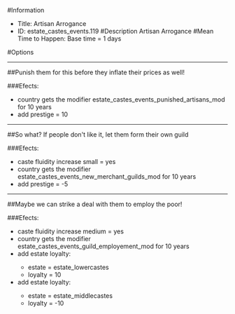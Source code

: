 #Information
 - Title: Artisan Arrogance
 - ID: estate_castes_events.119
#Description
Artisan Arrogance
#Mean Time to Happen:
Base time = 1 days

#Options

___
##Punish them for this before they inflate their prices as well!

###Efects:<ul><li>country gets the modifier estate_castes_events_punished_artisans_mod for 10 years</li><li>add prestige = 10</li></ul>

___
##So what? If people don't like it, let them form their own guild

###Efects:<ul><li>caste fluidity increase small = yes</li><li>country gets the modifier estate_castes_events_new_merchant_guilds_mod for 10 years</li><li>add prestige = -5</li></ul>

___
##Maybe we can strike a deal with them to employ the poor!

###Efects:<ul><li>caste fluidity increase medium = yes</li><li>country gets the modifier estate_castes_events_guild_employement_mod for 10 years</li><li>add estate loyalty:</li><ul><li>estate = estate_lowercastes</li><li>loyalty = 10</li></ul><li>add estate loyalty:</li><ul><li>estate = estate_middlecastes</li><li>loyalty = -10</li></ul></ul>
